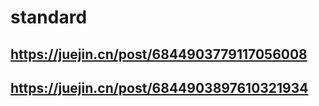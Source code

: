# standard

## https://juejin.cn/post/6844903779117056008

## https://juejin.cn/post/6844903897610321934